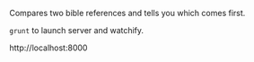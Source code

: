 Compares two bible references and tells you which comes first.

`grunt` to launch server and watchify.

http://localhost:8000